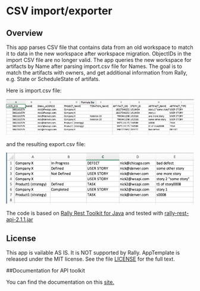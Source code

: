 CSV import/exporter
=========================

## Overview

This app parses CSV file that contains data from an old workspace to match it to data in the new workspace after workspace migration.
ObjectIDs in the import CSV file are no longer valid. The app queries the new workspace for artifacts by Name after parsing import.csv file for Names.
The goal is to match the artifacts with owners, and get additional information from Rally, e.g. State or ScheduleState of artifats.

Here is import.csv file:

![](import.png)

and the resulting export.csv file:

![](export.png)

The code is based on [Rally Rest Toolkit for Java](https://github.com/RallyTools/RallyRestToolkitForJava)
and tested with [rally-rest-api-2.1.1.jar](https://github.com/RallyTools/RallyRestToolkitForJava/releases/download/v2.1.1/rally-rest-api-2.1.1.jar)


## License
This app is vailable AS IS. It is NOT supported by Rally.
AppTemplate is released under the MIT license.  See the file [LICENSE](./LICENSE) for the full text.

##Documentation for API toolkit

You can find the documentation on this [site.](https://github.com/RallyTools/RallyRestToolkitForJava/wiki/User-Guide)
